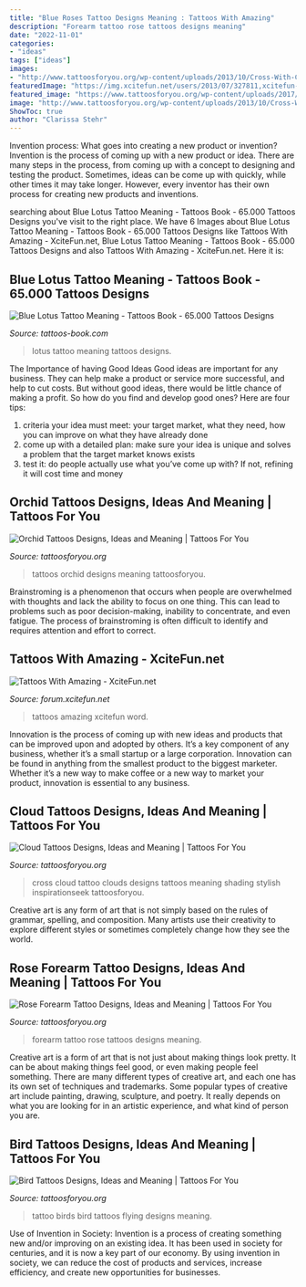 ```yaml
---
title: "Blue Roses Tattoo Designs Meaning : Tattoos With Amazing"
description: "Forearm tattoo rose tattoos designs meaning"
date: "2022-11-01"
categories:
- "ideas"
tags: ["ideas"]
images:
- "http://www.tattoosforyou.org/wp-content/uploads/2013/10/Cross-With-Clouds-Tattoo.jpg"
featuredImage: "https://img.xcitefun.net/users/2013/07/327811,xcitefun-tattoos-with-amazing-7.jpg"
featured_image: "https://www.tattoosforyou.org/wp-content/uploads/2017/06/Rose-Tattoo-Forearm.jpg"
image: "http://www.tattoosforyou.org/wp-content/uploads/2013/10/Cross-With-Clouds-Tattoo.jpg"
ShowToc: true
author: "Clarissa Stehr"
---
```



Invention process: What goes into creating a new product or invention?
Invention is the process of coming up with a new product or idea. There are many steps in the process, from coming up with a concept to designing and testing the product. Sometimes, ideas can be come up with quickly, while other times it may take longer. However, every inventor has their own process for creating new products and inventions.

	

		
searching about Blue Lotus Tattoo Meaning - Tattoos Book - 65.000 Tattoos Designs you've visit to the right place. We have 6 Images about Blue Lotus Tattoo Meaning - Tattoos Book - 65.000 Tattoos Designs like Tattoos With Amazing - XciteFun.net, Blue Lotus Tattoo Meaning - Tattoos Book - 65.000 Tattoos Designs and also Tattoos With Amazing - XciteFun.net. Here it is:
		
    
## Blue Lotus Tattoo Meaning - Tattoos Book - 65.000 Tattoos Designs

<img loading=lazy src="https://tattoos-book.com/wp-content/uploads/2016/02/Blue-Lotus-Tattoo-Meaning.jpg" onerror="this.onerror=null;this.src='https://tse4.mm.bing.net/th?id=OIP.OaZgVFxilYT_hxGz2QJRZAHaFL&amp;pid=15.1';" alt="Blue Lotus Tattoo Meaning - Tattoos Book - 65.000 Tattoos Designs">

_Source: tattoos-book.com_

>lotus tattoo meaning tattoos designs. 

	

The Importance of having Good Ideas
Good ideas are important for any business. They can help make a product or service more successful, and help to cut costs. But without good ideas, there would be little chance of making a profit. So how do you find and develop good ones? Here are four tips:
1. criteria your idea must meet: your target market, what they need, how you can improve on what they have already done
2. come up with a detailed plan: make sure your idea is unique and solves a problem that the target market knows exists
3. test it: do people actually use what you’ve come up with? If not, refining it will cost time and money

    
## Orchid Tattoos Designs, Ideas And Meaning | Tattoos For You

<img loading=lazy src="http://www.tattoosforyou.org/wp-content/uploads/2013/10/Orchid-Tattoos-Designs.jpg" onerror="this.onerror=null;this.src='https://tse1.mm.bing.net/th?id=OIP.Y_rieXaXT3c1fOdZGpEnvAHaLJ&amp;pid=15.1';" alt="Orchid Tattoos Designs, Ideas and Meaning | Tattoos For You">

_Source: tattoosforyou.org_

>tattoos orchid designs meaning tattoosforyou. 

	

Brainstroming is a phenomenon that occurs when people are overwhelmed with thoughts and lack the ability to focus on one thing. This can lead to problems such as poor decision-making, inability to concentrate, and even fatigue. The process of brainstroming is often difficult to identify and requires attention and effort to correct.

    
## Tattoos With Amazing - XciteFun.net

<img loading=lazy src="https://img.xcitefun.net/users/2013/07/327811,xcitefun-tattoos-with-amazing-7.jpg" onerror="this.onerror=null;this.src='https://tse3.mm.bing.net/th?id=OIP.oXMF9omSpaa_to7_rRyhsAHaJ4&amp;pid=15.1';" alt="Tattoos With Amazing - XciteFun.net">

_Source: forum.xcitefun.net_

>tattoos amazing xcitefun word. 

	

Innovation is the process of coming up with new ideas and products that can be improved upon and adopted by others. It’s a key component of any business, whether it’s a small startup or a large corporation. Innovation can be found in anything from the smallest product to the biggest marketer. Whether it’s a new way to make coffee or a new way to market your product, innovation is essential to any business.

    
## Cloud Tattoos Designs, Ideas And Meaning | Tattoos For You

<img loading=lazy src="http://www.tattoosforyou.org/wp-content/uploads/2013/10/Cross-With-Clouds-Tattoo.jpg" onerror="this.onerror=null;this.src='https://tse4.mm.bing.net/th?id=OIP.rPc6dMJS5r8OjEZl4GEkGAHaJ4&amp;pid=15.1';" alt="Cloud Tattoos Designs, Ideas and Meaning | Tattoos For You">

_Source: tattoosforyou.org_

>cross cloud tattoo clouds designs tattoos meaning shading stylish inspirationseek tattoosforyou. 

	

Creative art is any form of art that is not simply based on the rules of grammar, spelling, and composition. Many artists use their creativity to explore different styles or sometimes completely change how they see the world.

    
## Rose Forearm Tattoo Designs, Ideas And Meaning | Tattoos For You

<img loading=lazy src="https://www.tattoosforyou.org/wp-content/uploads/2017/06/Rose-Tattoo-Forearm.jpg" onerror="this.onerror=null;this.src='https://tse2.mm.bing.net/th?id=OIP.8-noB2P4alKGf4a4185ttAHaJ3&amp;pid=15.1';" alt="Rose Forearm Tattoo Designs, Ideas and Meaning | Tattoos For You">

_Source: tattoosforyou.org_

>forearm tattoo rose tattoos designs meaning. 

	

Creative art is a form of art that is not just about making things look pretty. It can be about making things feel good, or even making people feel something. There are many different types of creative art, and each one has its own set of techniques and trademarks. Some popular types of creative art include painting, drawing, sculpture, and poetry. It really depends on what you are looking for in an artistic experience, and what kind of person you are.

    
## Bird Tattoos Designs, Ideas And Meaning | Tattoos For You

<img loading=lazy src="http://www.tattoosforyou.org/wp-content/uploads/2013/09/Tattoo-Birds-768x1024.jpg" onerror="this.onerror=null;this.src='https://tse3.mm.bing.net/th?id=OIP.qVT1Y5a6cqXpR4jzxRECnAHaJ4&amp;pid=15.1';" alt="Bird Tattoos Designs, Ideas and Meaning | Tattoos For You">

_Source: tattoosforyou.org_

>tattoo birds bird tattoos flying designs meaning. 

	

Use of Invention in Society:
Invention is a process of creating something new and/or improving on an existing idea. It has been used in society for centuries, and it is now a key part of our economy. By using invention in society, we can reduce the cost of products and services, increase efficiency, and create new opportunities for businesses.

